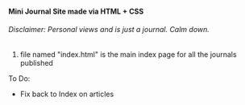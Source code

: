 #### Mini Journal Site made via HTML + CSS

###### Disclaimer: Personal views and is just a journal. Calm down.

1. file named "index.html" is the main index page for all the journals published

To Do:
- Fix back to Index on articles
